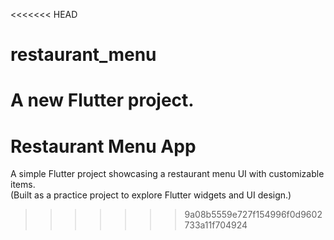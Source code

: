 <<<<<<< HEAD
# restaurant_menu

A new Flutter project.
=======
# Restaurant Menu App

A simple Flutter project showcasing a restaurant menu UI with customizable items.  
(Built as a practice project to explore Flutter widgets and UI design.)

>>>>>>> 9a08b5559e727f154996f0d9602733a11f704924
